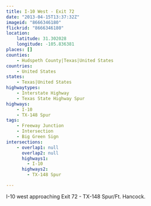 ```yaml
---
title: I-10 West - Exit 72
date: "2013-04-15T13:37:32Z"
imageid: "8666346180"
flickrid: "8666346180"
location:
    latitude: 31.302028
    longitude: -105.836381
places: []
counties:
    - Hudspeth County|Texas|United States
countries:
    - United States
states:
    - Texas|United States
highwaytypes:
    - Interstate Highway
    - Texas State Highway Spur
highways:
    - I-10
    - TX-148 Spur
tags:
    - Freeway Junction
    - Intersection
    - Big Green Sign
intersections:
    - overlap1: null
      overlap2: null
      highways1:
        - I-10
      highways2:
        - TX-148 Spur

---
```

I-10 west approaching Exit 72 - TX-148 Spur/Ft. Hancock.